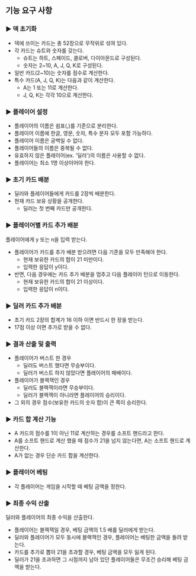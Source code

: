 ## 기능 요구 사항

### ▶︎ 덱 초기화
  - 덱에 쓰이는 카드는 총 52장으로 무작위로 섞여 있다. 
  - 각 카드는 슈트와 숫자를 갖는다.
    - 슈트는 하트, 스페이드, 클로버, 다이아몬드로 구성된다.
    - 숫자는 2~10, A, J, Q, K로 구성된다.
  - 일반 카드(2~10)는 숫자를 점수로 계산한다.
  - 특수 카드(A, J, Q, K)는 다음과 같이 계산한다.
    - A는 1 또는 11로 계산한다. 
    - J, Q, K는 각각 10으로 계산한다.

### ▶︎ 플레이어 설정
  - 플레이어의 이름은 쉼표(,)를 기준으로 분리한다.
  - 플레이어 이름에 한글, 영문, 숫자, 특수 문자 모두 포함 가능하다.
  - 플레이어 이름은 공백일 수 없다.
  - 플레이어들의 이름은 중복될 수 없다.
  - 유효하지 않은 플레이어(ex. '딜러')의 이름은 사용할 수 없다.
  - 플레이어는 최소 1명 이상이어야 한다.

### ▶︎ 초기 카드 배분
  - 딜러와 플레이어들에게 카드를 2장씩 배분한다.
  - 현재 카드 보유 상황을 공개한다.
    - 딜러는 첫 번째 카드만 공개한다.
  
### ▶︎ 플레이어별 카드 추가 배분<br>
플레이어에게 y 또는 n을 입력 받는다.
  - 플레이어가 카드를 추가 배분 받으려면 다음 기준을 모두 만족해야 한다.
    - 현재 보유한 카드의 합이 21 미만이다.
    - 입력한 응답이 y이다.
  - 반면, 다음 경우에는 카드 추가 배분을 멈추고 다음 플레이어 턴으로 이동한다.
    - 현재 보유한 카드의 합이 21 이상이다.
    - 입력한 응답이 n이다.
  
### ▶︎ 딜러 카드 추가 배분
- 초기 카드 2장의 합계가 16 이하 이면 반드시 한 장을 받는다.
- 17점 이상 이면 추가로 받을 수 없다.

### ▶︎ 결과 산출 및 출력
  - 플레이어가 버스트 한 경우
    - 딜러도 버스트 했다면 무승부이다.
    - 딜러가 버스트 하지 않았다면 플레이어의 패배이다.
  - 플레이어가 블랙잭인 경우
    - 딜러도 블랙잭이라면 무승부이다.
    - 딜러가 블랙잭이 아니라면 플레이어의 승리이다.
  - 그 외의 경우 점수(보유한 카드의 숫자 합)이 큰 쪽이 승리한다.

### ▶︎ 카드 합 계산 기능
  - A 카드의 점수를 1이 아닌 11로 계산하는 경우를 소프트 핸드라고 한다.
  - A를 소프트 핸드로 계산 했을 때 점수가 21을 넘지 않는다면, A는 소프트 핸드로 계산한다.
  - A가 없는 경우 단순 카드 합을 계산한다.


### ▶︎ 플레이어 베팅
  - 각 플레이어는 게임을 시작할 때 베팅 금액을 정한다.

###  ▶︎ 최종 수익 산출
딜러와 플레이어의 최종 수익을 산출한다.
- 플레이어는 블랙잭일 경우, 베팅 금액의 1.5 배를 딜러에게 받는다.
- 딜러와 플레이어가 모두 동시에 블랙잭인 경우, 플레이어는 베팅한 금액을 돌려 받는다.
- 카드를 추가로 뽑아 21을 초과할 경우, 베팅 금액을 모두 잃게 된다.
- 딜러가 21을 초과하면 그 시점까지 남아 있던 플레이어들은 무조건 승리해 베팅 금액을 받는다.





